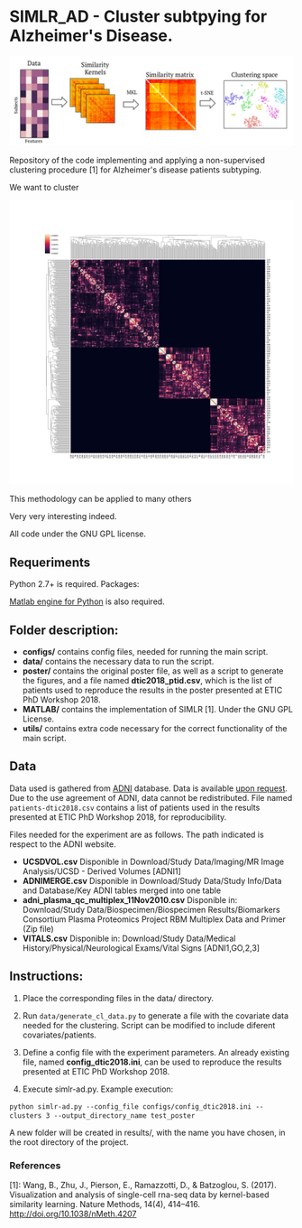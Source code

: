# SIMLR_AD - Cluster subtpying for Alzheimer's Disease.

![Overview](poster/overview.png)

Repository of the code implementing and applying a non-supervised clustering procedure \[1\]
for Alzheimer's disease patients subtyping.


We want to cluster

![Image1](figures/similarity.png)

This methodology can be applied to many others

Very very interesting indeed.

All code under the GNU GPL license.

## Requeriments
Python 2.7+ is required.
Packages:

[Matlab engine for Python](https://es.mathworks.com/help/matlab/matlab-engine-for-python.html
) is also required.

## Folder description:
- **configs/** contains config files, needed for running the main script.
- **data/** contains the necessary data to run the script.
- **poster/** contains the original poster file, as well as a script to generate the figures, and a file named **dtic2018_ptid.csv**, which is the list of patients used to reproduce the results in the poster presented at ETIC PhD Workshop 2018.
- **MATLAB/** contains the implementation of SIMLR \[1\]. Under the GNU GPL License.
- **utils/** contains extra code necessary for the correct functionality of the main script.

## Data
Data used is gathered from [ADNI](http://adni.loni.usc.edu/) database. Data is available [upon request](http://adni.loni.usc.edu/data-samples/access-data/). Due to the use agreement of ADNI, data cannot be redistributed. File named ```patients-dtic2018.csv``` contains a list of patients used in the results presented
at ETIC PhD Workshop 2018, for reproducibility.

Files needed for the experiment are as follows. The path indicated is respect to the ADNI website.
- **UCSDVOL.csv** Disponible in Download/Study Data/Imaging/MR Image Analysis/UCSD - Derived Volumes [ADNI1]
- **ADNIMERGE.csv** Disponible in Download/Study Data/Study Info/Data and Database/Key ADNI tables merged into one table
- **adni_plasma_qc_multiplex_11Nov2010.csv** Disponible in: Download/Study Data/Biospecimen/Biospecimen Results/Biomarkers Consortium Plasma Proteomics Project RBM Multiplex Data and Primer (Zip file)
- **VITALS.csv** Disponible in: Download/Study Data/Medical History/Physical/Neurological Exams/Vital Signs [ADNI1,GO,2,3]

## Instructions:
1. Place the corresponding files in the data/ directory.

2. Run ```data/generate_cl_data.py``` to generate a file with the covariate data needed for the clustering. Script can be modified to include
   diferent covariates/patients.

3. Define a config file with the experiment parameters. An already existing file, named **config_dtic2018.ini**, can be used to reproduce the results presented at ETIC PhD Workshop 2018.

4. Execute simlr-ad.py. Example execution:
```
python simlr-ad.py --config_file configs/config_dtic2018.ini --clusters 3 --output_directory_name test_poster
```
A new folder will be created in results/, with the name you have chosen, in the root directory of the project.

### References
\[1\]: Wang, B., Zhu, J., Pierson, E., Ramazzotti, D., & Batzoglou, S. (2017). Visualization and analysis of single-cell rna-seq data by kernel-based similarity learning. Nature Methods, 14(4), 414–416. http://doi.org/10.1038/nMeth.4207
